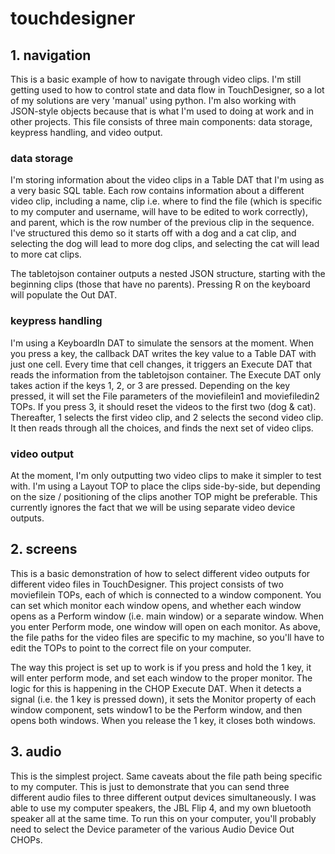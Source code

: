 # touchdesigner


## 1. navigation

This is a basic example of how to navigate through video clips.  I'm still getting used to how to control state and data flow in TouchDesigner, so a lot of my solutions are very 'manual' using python.  I'm also working with JSON-style objects because that is what I'm used to doing at work and in other projects.  This file consists of three main components: data storage, keypress handling, and video output.

### data storage

I'm storing information about the video clips in a Table DAT that I'm using as a very basic SQL table.  Each row contains information about a different video clip, including a name, clip i.e. where to find the file (which is specific to my computer and username, will have to be edited to work correctly), and parent, which is the row number of the previous clip in the sequence.  I've structured this demo so it starts off with a dog and a cat clip, and selecting the dog will lead to more dog clips, and selecting the cat will lead to more cat clips.

The tabletojson container outputs a nested JSON structure, starting with the beginning clips (those that have no parents).  Pressing R on the keyboard will populate the Out DAT.

### keypress handling

I'm using a KeyboardIn DAT to simulate the sensors at the moment.  When you press a key, the callback DAT writes the key value to a Table DAT with just one cell.  Every time that cell changes, it triggers an Execute DAT that reads the information from the tabletojson container.  The Execute DAT only takes action if the keys 1, 2, or 3 are pressed.  Depending on the key pressed, it will set the File parameters of the moviefilein1 and moviefiledin2 TOPs.  If you press 3, it should reset the videos to the first two (dog & cat).  Thereafter, 1 selects the first video clip, and 2 selects the second video clip.  It then reads through all the choices, and finds the next set of video clips.


### video output

At the moment, I'm only outputting two video clips to make it simpler to test with.  I'm using a Layout TOP to place the clips side-by-side, but depending on the size / positioning of the clips another TOP might be preferable.  This currently ignores the fact that we will be using separate video device outputs.


## 2. screens

This is a basic demonstration of how to select different video outputs for different video files in TouchDesigner.  This project consists of two moviefilein TOPs, each of which is connected to a window component.  You can set which monitor each window opens, and whether each window opens as a Perform window (i.e. main window) or a separate window.  When you enter Perform mode, one window will open on each monitor.  As above, the file paths for the video files are specific to my machine, so you'll have to edit the TOPs to point to the correct file on your computer.  

The way this project is set up to work is if you press and hold the 1 key, it will enter perform mode, and set each window to the proper monitor.  The logic for this is happening in the CHOP Execute DAT.  When it detects a signal (i.e. the 1 key is pressed down), it sets the Monitor property of each window component, sets window1 to be the Perform window, and then opens both windows.  When you release the 1 key, it closes both windows.  


## 3. audio

This is the simplest project.  Same caveats about the file path being specific to my computer.  This is just to demonstrate that you can send three different audio files to three different output devices simultaneously.  I was able to use my computer speakers, the JBL Flip 4, and my own bluetooth speaker all at the same time.  To run this on your computer, you'll probably need to select the Device parameter of the various Audio Device Out CHOPs.  
